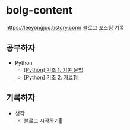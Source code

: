 # bolg-content
https://leeyongjoo.tistory.com/ 블로그 포스팅 기록 

## 공부하자
- Python
  - [[Python] 기초 1. 기본 문법](https://leeyongjoo.tistory.com/9)
  - [[Python] 기초 2. 자료형]()

## 기록하자
- 생각
  - [블로그 시작하기👶](https://leeyongjoo.tistory.com/7)
